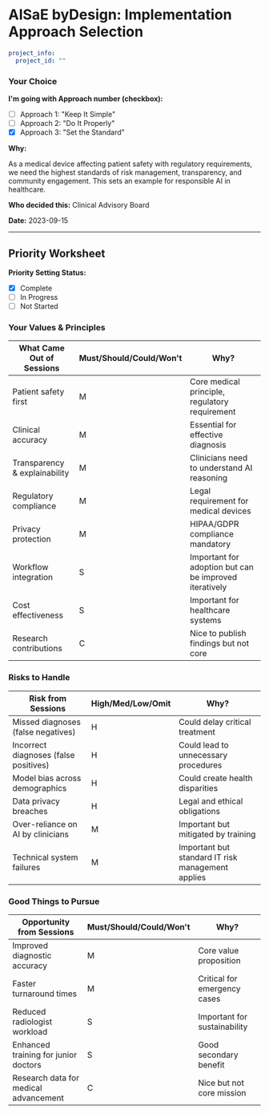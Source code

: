 # AISaE byDesign: Implementation Approach Selection

```yaml
project_info:
  project_id: ""
```

### Your Choice

**I'm going with Approach number (checkbox):**
<!--%APPROACH_NUMBER-->
- [ ] Approach 1: "Keep It Simple" 
- [ ] Approach 2: "Do It Properly"
- [x] Approach 3: "Set the Standard"

**Why:**
<!--%APPROACH_RATIONALE-->As a medical device affecting patient safety with regulatory requirements, we need the highest standards of risk management, transparency, and community engagement. This sets an example for responsible AI in healthcare.

**Who decided this:** Clinical Advisory Board

**Date:** 2023-09-15

---

## Priority Worksheet

**Priority Setting Status:**
<!--%PRIORITIES_COMPLETE-->
- [x] Complete
- [ ] In Progress
- [ ] Not Started

### Your Values & Principles

| What Came Out of Sessions | Must/Should/Could/Won't | Why?             |
| ------------------------- | ----------------------- | ---------------- |
| Patient safety first     | M                       | Core medical principle, regulatory requirement |
| Clinical accuracy        | M                       | Essential for effective diagnosis |
| Transparency & explainability | M                   | Clinicians need to understand AI reasoning |
| Regulatory compliance    | M                       | Legal requirement for medical devices |
| Privacy protection       | M                       | HIPAA/GDPR compliance mandatory |
| Workflow integration     | S                       | Important for adoption but can be improved iteratively |
| Cost effectiveness       | S                       | Important for healthcare systems |
| Research contributions   | C                       | Nice to publish findings but not core |

### Risks to Handle

| Risk from Sessions | High/Med/Low/Omit | Why?             |
| ------------------ | ----------------- | ---------------- |
| Missed diagnoses (false negatives) | H | Could delay critical treatment |
| Incorrect diagnoses (false positives) | H | Could lead to unnecessary procedures |
| Model bias across demographics | H | Could create health disparities |
| Data privacy breaches | H | Legal and ethical obligations |
| Over-reliance on AI by clinicians | M | Important but mitigated by training |
| Technical system failures | M | Important but standard IT risk management applies |

### Good Things to Pursue

| Opportunity from Sessions | Must/Should/Could/Won't | Why?             |
| ------------------------- | ----------------------- | ---------------- |
| Improved diagnostic accuracy | M                   | Core value proposition |
| Faster turnaround times | M                     | Critical for emergency cases |
| Reduced radiologist workload | S                 | Important for sustainability |
| Enhanced training for junior doctors | S         | Good secondary benefit |
| Research data for medical advancement | C         | Nice but not core mission |
